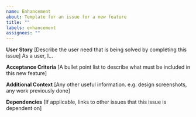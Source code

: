 ```yaml
---
name: Enhancement
about: Template for an issue for a new feature
title: ""
labels: enhancement
assignees: ""
---
```


**User Story**
[Describe the user need that is being solved by completing this issue]
As a user, I...

**Acceptance Criteria**
[A bullet point list to describe what must be included in this new feature]

**Additional Context**
[Any other useful information. e.g. design screenshots, any work previously done]

**Dependencies**
[If applicable, links to other issues that this issue is dependent on]
